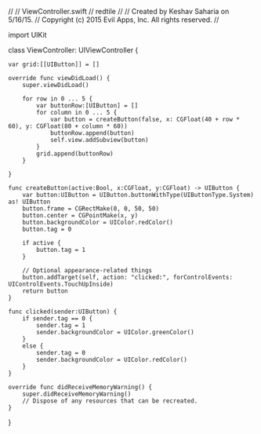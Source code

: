 //
//  ViewController.swift
//  redtile
//
//  Created by Keshav Saharia on 5/16/15.
//  Copyright (c) 2015 Evil Apps, Inc. All rights reserved.
//

import UIKit

class ViewController: UIViewController {
    
    var grid:[[UIButton]] = []
    
    override func viewDidLoad() {
        super.viewDidLoad()
    
        for row in 0 ... 5 {
            var buttonRow:[UIButton] = []
            for column in 0 ... 5 {
                var button = createButton(false, x: CGFloat(40 + row * 60), y: CGFloat(80 + column * 60))
                buttonRow.append(button)
                self.view.addSubview(button)
            }
            grid.append(buttonRow)
        }
        
    }
    
    func createButton(active:Bool, x:CGFloat, y:CGFloat) -> UIButton {
        var button:UIButton = UIButton.buttonWithType(UIButtonType.System) as! UIButton
        button.frame = CGRectMake(0, 0, 50, 50)
        button.center = CGPointMake(x, y)
        button.backgroundColor = UIColor.redColor()
        button.tag = 0
        
        if active {
            button.tag = 1
        }
        
        // Optional appearance-related things
        button.addTarget(self, action: "clicked:", forControlEvents: UIControlEvents.TouchUpInside)
        return button
    }
    
    func clicked(sender:UIButton) {
        if sender.tag == 0 {
            sender.tag = 1
            sender.backgroundColor = UIColor.greenColor()
        }
        else {
            sender.tag = 0
            sender.backgroundColor = UIColor.redColor()
        }
    }

    override func didReceiveMemoryWarning() {
        super.didReceiveMemoryWarning()
        // Dispose of any resources that can be recreated.
    }


}

